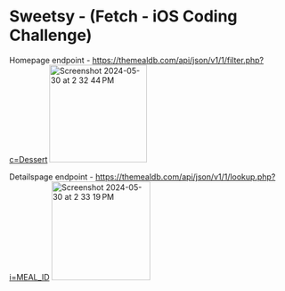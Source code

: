 #  Sweetsy - (Fetch - iOS Coding Challenge)

Homepage endpoint - https://themealdb.com/api/json/v1/1/filter.php?c=Dessert 
<img width="175" alt="Screenshot 2024-05-30 at 2 32 44 PM" src="https://github.com/chetangithub3/Sweetsy/assets/71358043/531cb9a5-5179-476f-b0e6-b909b8ba9d14">

Detailspage endpoint - https://themealdb.com/api/json/v1/1/lookup.php?i=MEAL_ID 
<img width="177" alt="Screenshot 2024-05-30 at 2 33 19 PM" src="https://github.com/chetangithub3/Sweetsy/assets/71358043/2b75ce3d-64ca-4c6f-a68d-8a084b9ca7e1">

